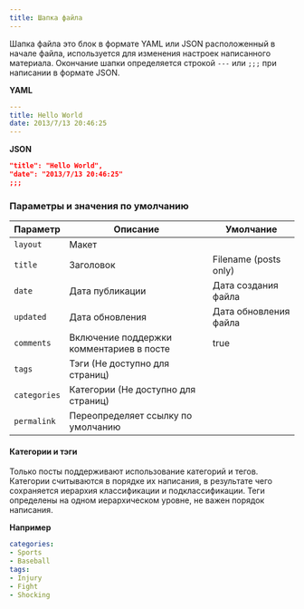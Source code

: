 ```yaml
---
title: Шапка файла
---
```

Шапка файла это блок в формате YAML или JSON расположенный в начале файла, используется для изменения настроек написанного материала. Окончание шапки определяется строкой `---` или `;;;` при написании в формате JSON.

**YAML**

``` yaml
---
title: Hello World
date: 2013/7/13 20:46:25
---
```

**JSON**

``` json
"title": "Hello World",
"date": "2013/7/13 20:46:25"
;;;
```

### Параметры и значения по умолчанию

Параметр | Описание | Умолчание
--- | --- | ---
`layout` | Макет |
`title` | Заголовок | Filename (posts only)
`date` | Дата публикации | Дата создания файла
`updated` | Дата обновления | Дата обновления файла
`comments` | Включение поддержки комментариев в посте | true
`tags` | Тэги (Не доступно для страниц) |
`categories` | Категории (Не доступно для страниц) |
`permalink` | Переопределяет ссылку по умолчанию |

#### Категории и тэги

Только посты поддерживают использование категорий и тегов. Категории считываются в порядке их написания, в результате чего сохраняется иерархия классификации и подклассификации. Теги определены на одном иерархическом уровне, не важен порядок написания.

**Например**

``` yaml
categories:
- Sports
- Baseball
tags:
- Injury
- Fight
- Shocking
```
